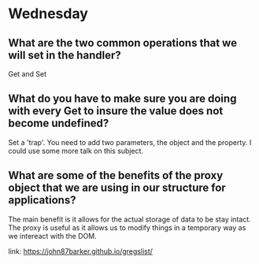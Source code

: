 # Wednesday

## What are the two common operations that we will set in the handler?
Get and Set
## What do you have to make sure you are doing with every Get to insure the value does not become undefined?
Set a 'trap'. You need to add two parameters, the object and the property. I could use some more talk on this subject.

## What are some of the benefits of the proxy object that we are using in our structure for applications?
The main benefit is it allows for the actual storage of data to be stay intact. The proxy is useful as it allows us to modify things in  a temporary way as we intereact with the DOM.

link: https://john87barker.github.io/gregslist/